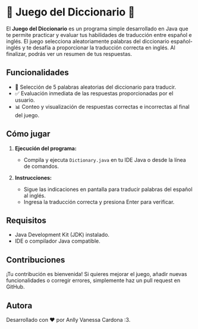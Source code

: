 # 🌟 Juego del Diccionario 🌟

El **Juego del Diccionario** es un programa simple desarrollado en Java que te permite practicar y evaluar tus habilidades de traducción entre español e inglés. El juego selecciona aleatoriamente palabras del diccionario español-inglés y te desafía a proporcionar la traducción correcta en inglés. Al finalizar, podrás ver un resumen de tus respuestas.

## Funcionalidades

- 🎲 Selección de 5 palabras aleatorias del diccionario para traducir.
- ✅ Evaluación inmediata de las respuestas proporcionadas por el usuario.
- 📊 Conteo y visualización de respuestas correctas e incorrectas al final del juego.

## Cómo jugar

1. **Ejecución del programa:**
    - Compila y ejecuta `Dictionary.java` en tu IDE Java o desde la línea de comandos.

2. **Instrucciones:**
    - Sigue las indicaciones en pantalla para traducir palabras del español al inglés.
    - Ingresa la traducción correcta y presiona Enter para verificar.

## Requisitos

- Java Development Kit (JDK) instalado.
- IDE o compilador Java compatible.

## Contribuciones

¡Tu contribución es bienvenida! Si quieres mejorar el juego, añadir nuevas funcionalidades o corregir errores, simplemente haz un pull request en GitHub.

## Autora

Desarrollado con ❤️ por Anlly Vanessa Cardona :3.
